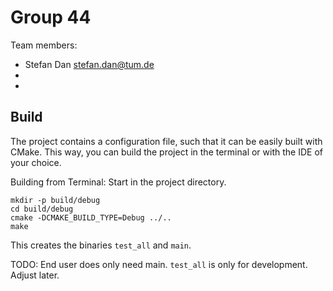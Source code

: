 # Group 44

Team members:

- Stefan Dan [stefan.dan@tum.de](mailto:stefan.dan@tum.de)
- 
- 

## Build

The project contains a configuration file, such that it can be easily built with CMake. This way, you can build the project in the
terminal or with the IDE of your choice.

Building from Terminal: Start in the project directory.

```
mkdir -p build/debug
cd build/debug
cmake -DCMAKE_BUILD_TYPE=Debug ../..
make
```
This creates the binaries `test_all` and `main`.

TODO: End user does only need main. `test_all` is only for development. Adjust later.
